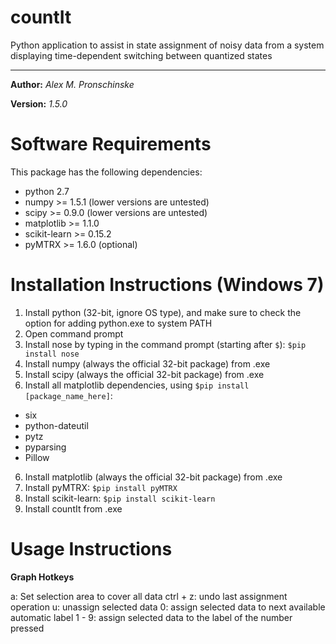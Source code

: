 # countIt
Python application to assist in state assignment of noisy data from a system displaying time-dependent switching between quantized states

---

**Author:** *Alex M. Pronschinske*

**Version:** *1.5.0*

Software Requirements
=====================

This package has the following dependencies:

 * python 2.7
 * numpy >= 1.5.1 (lower versions are untested)
 * scipy >= 0.9.0 (lower versions are untested)
 * matplotlib >= 1.1.0
 * scikit-learn >= 0.15.2
 * pyMTRX >= 1.6.0 (optional)


Installation Instructions (Windows 7)
=====================================

 1. Install python (32-bit, ignore OS type), and make sure to check the option for adding python.exe to system PATH
 2. Open command prompt
 3. Install nose by typing in the command prompt (starting after `$`): `$pip install nose`
 4. Install numpy (always the official 32-bit package) from .exe
 5. Install scipy (always the official 32-bit package) from .exe
 5. Install all matplotlib dependencies, using `$pip install [package_name_here]`:
  * six
  * python-dateutil
  * pytz
  * pyparsing
  * Pillow
 6. Install matplotlib (always the official 32-bit package) from .exe
 8. Install pyMTRX: `$pip install pyMTRX`
 8. Install scikit-learn: `$pip install scikit-learn`
 9. Install countIt from .exe

Usage Instructions
==================

**Graph Hotkeys**

 a: Set selection area to cover all data
 ctrl + z: undo last assignment operation
 u: unassign selected data
 0: assign selected data to next available automatic label
 1 - 9: assign selected data to the label of the number pressed
